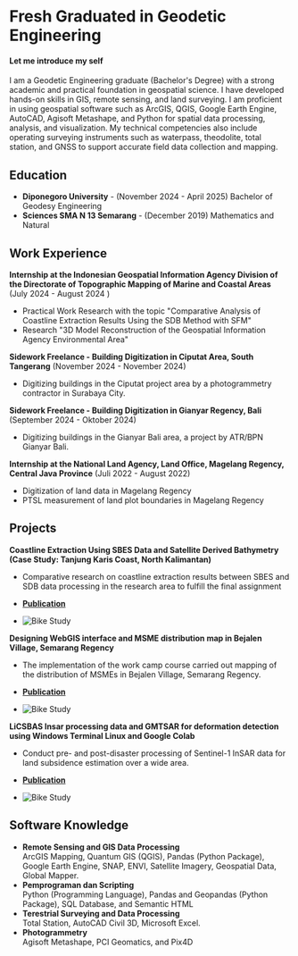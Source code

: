 # Fresh Graduated in Geodetic Engineering 

#### Let me introduce my self

I am a Geodetic Engineering graduate (Bachelor's Degree) with a strong academic and practical foundation in geospatial science. I have developed hands-on skills in GIS, remote sensing, and land surveying. I am proficient in using geospatial software such as ArcGIS, QGIS, Google Earth Engine, AutoCAD, Agisoft Metashape, and Python for spatial data processing, analysis, and visualization. My technical competencies also include operating surveying instruments such as waterpass, theodolite, total station, and GNSS to support accurate field data collection and mapping.

## Education

- **Diponegoro University** - (November 2024 - April 2025)
Bachelor of Geodesy Engineering
- **Sciences SMA N 13 Semarang** - (December 2019)
Mathematics and Natural 	        		

## Work Experience
**Internship at the Indonesian Geospatial Information Agency Division 
of the Directorate of Topographic Mapping of Marine and Coastal 
Areas** (July 2024 - August 2024 )
- Practical Work Research with the topic "Comparative Analysis of Coastline Extraction Results Using the SDB Method with SFM" 
- Research "3D Model Reconstruction of the Geospatial Information Agency Environmental Area" 

**Sidework Freelance - Building Digitization in Ciputat Area, South Tangerang** (November 2024 - November 2024)
- Digitizing buildings in the Ciputat project area by a photogrammetry contractor in 
Surabaya City. 

**Sidework Freelance - Building Digitization in Gianyar Regency, Bali** (September 2024 - Oktober 2024)
- Digitizing buildings in the Gianyar Bali area, a project by ATR/BPN Gianyar Bali. 

**Internship at the National Land Agency, Land Office, Magelang 
Regency, Central Java Province** (Juli 2022 - August 2022)
- Digitization of land data in Magelang Regency
- PTSL measurement of land plot boundaries in Magelang Regency

## Projects
**Coastline Extraction Using SBES Data and Satellite Derived Bathymetry (Case Study: Tanjung Karis Coast, North Kalimantan)**

- Comparative research on coastline extraction results between SBES and SDB data processing in the research area to fulfill the final assignment 

- **[Publication](https://www.mdpi.com/1424-8220/22/11/4240)**
- ![Bike Study](/assets/img/bike_study.jpeg)

**Designing WebGIS interface and MSME distribution map in Bejalen Village, Semarang Regency**

- The implementation of the work camp course carried out mapping of the distribution of MSMEs in Bejalen Village, Semarang Regency.

- **[Publication](https://www.mdpi.com/1424-8220/22/11/4240)**
- ![Bike Study](/assets/img/bike_study.jpeg)

**LiCSBAS Insar processing data and GMTSAR for deformation detection using Windows Terminal Linux and Google Colab**

- Conduct pre- and post-disaster processing of Sentinel-1 InSAR data for land subsidence estimation over a wide area. 

- **[Publication](https://www.mdpi.com/1424-8220/22/11/4240)**
- ![Bike Study](/assets/img/bike_study.jpeg)

## Software Knowledge
- **Remote Sensing and GIS Data Processing**  
ArcGIS Mapping, Quantum GIS (QGIS), Pandas (Python Package), Google Earth 
Engine, SNAP, ENVI, Satellite Imagery, Geospatial Data, Global Mapper. 
- **Pemprograman dan Scripting**  
Python (Programming Language), Pandas and Geopandas (Python Package), SQL 
Database, and Semantic HTML 
- **Terestrial Surveying and Data Processing**  
Total Station, AutoCAD Civil 3D, Microsoft Excel.  
- **Photogrammetry**  
Agisoft Metashape, PCI Geomatics, and Pix4D
